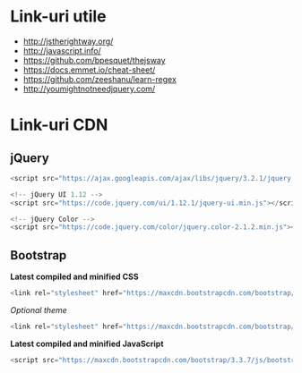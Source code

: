 # Link-uri utile

* http://jstherightway.org/
* http://javascript.info/
* https://github.com/bpesquet/thejsway
* https://docs.emmet.io/cheat-sheet/
* https://github.com/zeeshanu/learn-regex
* http://youmightnotneedjquery.com/

# Link-uri CDN

## jQuery

```javascript
<script src="https://ajax.googleapis.com/ajax/libs/jquery/3.2.1/jquery.min.js"></script>

<!-- jQuery UI 1.12 -->
<script src="https://code.jquery.com/ui/1.12.1/jquery-ui.min.js"></script>

<!-- jQuery Color -->
<script src="https://code.jquery.com/color/jquery.color-2.1.2.min.js"></script>
```

## Bootstrap

**Latest compiled and minified CSS**

```javascript
<link rel="stylesheet" href="https://maxcdn.bootstrapcdn.com/bootstrap/3.3.7/css/bootstrap.min.css">
```

_Optional theme_

```javascript
<link rel="stylesheet" href="https://maxcdn.bootstrapcdn.com/bootstrap/3.3.7/css/bootstrap-theme.min.css">
```

**Latest compiled and minified JavaScript**

```javascript
<script src="https://maxcdn.bootstrapcdn.com/bootstrap/3.3.7/js/bootstrap.min.js" />
```
